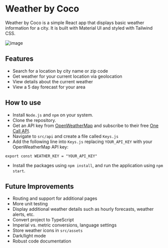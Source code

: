 # Weather by Coco

Weather by Coco is a simple React app that displays basic weather information for a city. It is built with Material UI and styled with Tailwind CSS.

![image](https://github.com/lee43karen/Weather-by-Coco/assets/43963227/278cfb5c-6866-4a33-89e9-7fd9122b31aa)


## Features

- Search for a location by city name or zip code
- Get weather for your current location via geolocation
- View details about the current weather
- View a 5 day forecast for your area

## How to use
- Install `Node.js` and `npm` on your system.
- Clone the repository.
- Get an API key from [OpenWeatherMap](https://openweathermap.org/api) and subscribe to their free [One Call API](https://openweathermap.org/api/one-call-3).
- Navigate to `src/api` and create a file called `Keys.js`
- Add the following line into `Keys.js` replacing `YOUR_API_KEY` with your OpenWeatherMap API key:
```
export const WEATHER_KEY = "YOUR_API_KEY"
```
- Install the packages using `npm install`, and run the application using `npm start`.

## Future Improvements
- Routing and support for additional pages
- More unit testing
- Display additional weather details such as hourly forecasts, weather alerts, etc.
- Convert project to TypeScript
- Imperial vs. metric conversions, language settings
- Store weather icons in `src/assets`
- Dark/light mode
- Robust code documentation
